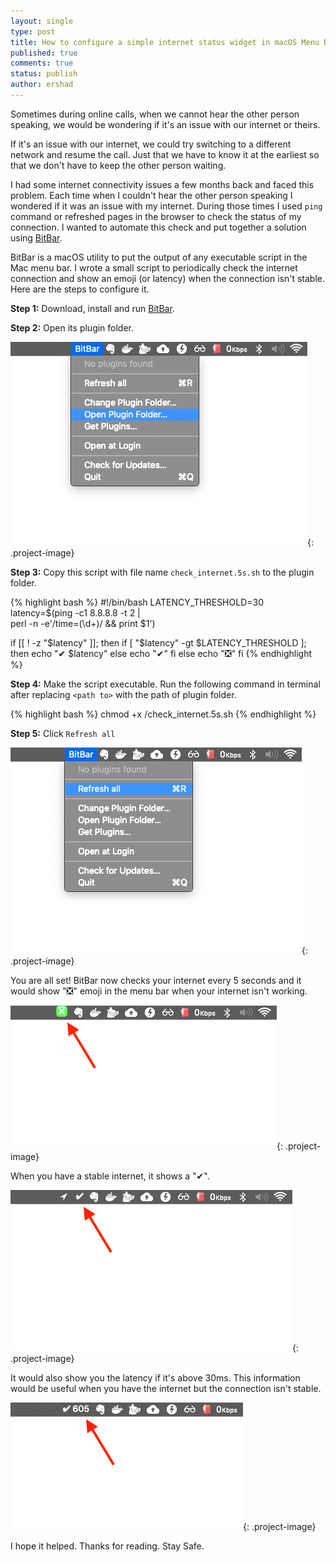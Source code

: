 ```yaml
---
layout: single
type: post
title: How to configure a simple internet status widget in macOS Menu Bar
published: true
comments: true
status: publish
author: ershad
---
```

Sometimes during online calls, when we cannot hear the other person speaking, we would be wondering if it's an issue with our internet or theirs.

If it's an issue with our internet, we could try switching to a different network and resume the call. Just that we have to know it at the earliest so that we don't have to keep the other person waiting.

I had some internet connectivity issues a few months back and faced this problem. Each time when I couldn't hear the other person speaking I wondered if it was an issue with my internet. During those times I used `ping` command or refreshed pages in the browser to check the status of my connection. I wanted to automate this check and put together a solution using [BitBar](https://getbitbar.com).

BitBar is a macOS utility to put the output of any executable script in the Mac menu bar. I wrote a small script to periodically check the internet connection and show an emoji (or latency) when the connection isn't stable. Here are the steps to configure it.

**Step 1:** Download, install and run [BitBar](https://getbitbar.com).

**Step 2:** Open its plugin folder.

![BitBar plugin directory](/assets/images/bitbar_plugin_dir.png){: .project-image}

**Step 3:** Copy this script with file name `check_internet.5s.sh` to the plugin folder.


{% highlight bash %}
#!/bin/bash
LATENCY_THRESHOLD=30
latency=$(ping -c1 8.8.8.8 -t 2 | \
    perl -n -e'/time=(\d+)/ && print $1')

if [[ ! -z "$latency" ]]; then
  if [ "$latency" -gt $LATENCY_THRESHOLD ]; then
    echo "✔︎ $latency"
  else
    echo "✔︎"
  fi
else
  echo "❎"
fi
{% endhighlight %}

**Step 4:** Make the script executable. Run the following command in terminal after replacing `<path to>` with the path of plugin folder.

{% highlight bash %}
chmod +x <path to>/check_internet.5s.sh
{% endhighlight %}

**Step 5:** Click `Refresh all`

![BitBar Refresh all](/assets/images/bitbar_refresh_all.png){: .project-image}

You are all set! BitBar now checks your internet every 5 seconds and it would show "❎" emoji in the menu bar when your internet isn't working.


![BitBar not connected](/assets/images/bitbar_not_connected.png){: .project-image}

When you have a stable internet, it shows a "✔︎".

![BitBar connected](/assets/images/bitbar_connected.png){: .project-image}

It would also show you the latency if it's above 30ms. This information would be useful when you have the internet but the connection isn't stable.


![BitBar not connected](/assets/images/bitbar_high_latency.png){: .project-image}

I hope it helped. Thanks for reading. Stay Safe.
